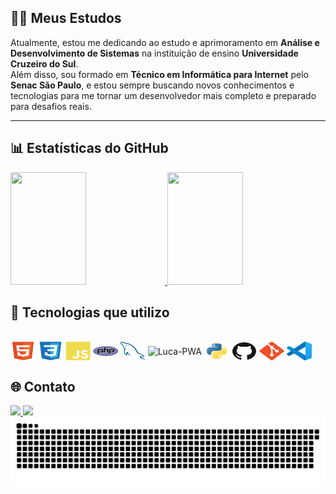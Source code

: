 ## 🧑‍🎓 Meus Estudos

Atualmente, estou me dedicando ao estudo e aprimoramento em **Análise e Desenvolvimento de Sistemas** na instituição de ensino **Universidade Cruzeiro do Sul**.  
Além disso, sou formado em **Técnico em Informática para Internet** pelo **Senac São Paulo**, e estou sempre buscando novos conhecimentos e tecnologias para me tornar um desenvolvedor mais completo e preparado para desafios reais.

---

## 📊 Estatísticas do GitHub

<a href="https://github.com/LxcaszXD">
  <img height="180em" width="49%" src="https://github-readme-stats-sigma-five.vercel.app/api?username=LxcaszXD&show_icons=true&theme=nord&include_all_commits=true&count_private=true"/>
  <img height="180em" width="49%" src="https://github-readme-stats.vercel.app/api/top-langs/?username=LxcaszXD&layout=compact&langs_count=8&theme=nord&cache_seconds=3600"/>
</a>


## 🚀 Tecnologias que utilizo

<div style="display: inline_block"><br>
  <img align="center" alt="Luca-HTML" height="30" width="40" src="https://raw.githubusercontent.com/devicons/devicon/master/icons/html5/html5-original.svg">
  <img align="center" alt="Luca-CSS" height="30" width="40" src="https://raw.githubusercontent.com/devicons/devicon/master/icons/css3/css3-original.svg">
  <img align="center" alt="Luca-Js" height="30" width="40" src="https://raw.githubusercontent.com/devicons/devicon/master/icons/javascript/javascript-plain.svg">
  <img align="center" alt="Luca-PHP" height="30" width="40" src="https://raw.githubusercontent.com/devicons/devicon/master/icons/php/php-original.svg">
  <img align="center" alt="Luca-MySQL" height="30" width="40" src="https://raw.githubusercontent.com/devicons/devicon/master/icons/mysql/mysql-original.svg">
  <img align="center" alt="Luca-PWA" height="30" width="40" src="https://raw.githubusercontent.com/simple-icons/simple-icons/develop/icons/pwa.svg">
  <img align="center" alt="Luca-Python" height="30" width="40" src="https://raw.githubusercontent.com/devicons/devicon/master/icons/python/python-original.svg">
  <img align="center" alt="Luca-GitHub" height="30" width="40" src="https://raw.githubusercontent.com/devicons/devicon/master/icons/github/github-original.svg">
  <img align="center" alt="Luca-Git" height="30" width="40" src="https://raw.githubusercontent.com/devicons/devicon/master/icons/git/git-original.svg">
  <img align="center" alt="Luca-VSCode" height="30" width="40" src="https://raw.githubusercontent.com/devicons/devicon/master/icons/vscode/vscode-original.svg">
</div>

## 🌐 Contato

<a href="https://www.linkedin.com/in/lucas-henrique-da-silva-gon%C3%A7alves/" target="_blank">
  <img src="https://img.shields.io/badge/-LinkedIn-%230077B5?style=for-the-badge&logo=linkedin&logoColor=white">
</a> 
<a href="mailto:lxcaszwork@gmail.com">
  <img src="https://img.shields.io/badge/-Gmail-%23333?style=for-the-badge&logo=gmail&logoColor=white">
</a>

<!-- Snake: light/dark automático -->
<picture>
  <source media="(prefers-color-scheme: dark)" srcset="https://raw.githubusercontent.com/LxcaszXD/LxcaszXD/output/github-contribution-grid-snake-dark.svg" />
  <source media="(prefers-color-scheme: light)" srcset="https://raw.githubusercontent.com/LxcaszXD/LxcaszXD/output/github-contribution-grid-snake.svg" />
  <img alt="Snake animation" src="https://raw.githubusercontent.com/LxcaszXD/LxcaszXD/output/github-contribution-grid-snake.svg" />
</picture>

